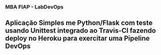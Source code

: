 ### MBA FIAP - LabDevOps

## Aplicação Simples me Python/Flask com teste usando Unittest integrado ao Travis-CI fazendo deploy no Heroku para exercitar uma Pipeline DevOps